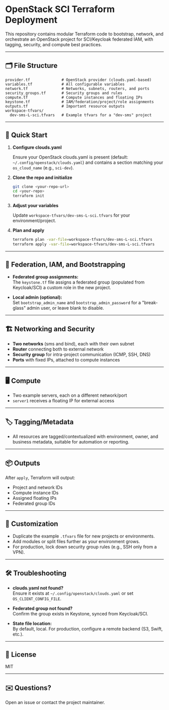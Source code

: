 # OpenStack SCI Terraform Deployment

This repository contains modular Terraform code to bootstrap, network, and orchestrate an OpenStack project for SCI/Keycloak federated IAM, with tagging, security, and compute best practices.

---

## 🗂️ File Structure

```
provider.tf              # OpenStack provider (clouds.yaml-based)
variables.tf             # All configurable variables
network.tf               # Networks, subnets, routers, and ports
security_groups.tf       # Security groups and rules
compute.tf               # Compute instances and floating IPs
keystone.tf              # IAM/federation/project/role assignments
outputs.tf               # Important resource outputs
workspace-tfvars/
  dev-sms-L-sci.tfvars   # Example tfvars for a "dev-sms" project
```

---

## 🚀 Quick Start

1. **Configure clouds.yaml**

   Ensure your OpenStack clouds.yaml is present (default: `~/.config/openstack/clouds.yaml`) and contains a section matching your `os_cloud_name` (e.g., `sci-dev`).

2. **Clone the repo and initialize**

   ```sh
   git clone <your-repo-url>
   cd <your-repo>
   terraform init
   ```

3. **Adjust your variables**

   Update `workspace-tfvars/dev-sms-L-sci.tfvars` for your environment/project.

4. **Plan and apply**

   ```sh
   terraform plan -var-file=workspace-tfvars/dev-sms-L-sci.tfvars
   terraform apply -var-file=workspace-tfvars/dev-sms-L-sci.tfvars
   ```

---

## 🔑 Federation, IAM, and Bootstrapping

- **Federated group assignments:**  
  The `keystone.tf` file assigns a federated group (populated from Keycloak/SCI) a custom role in the new project.

- **Local admin (optional):**  
  Set `bootstrap_admin_name` and `bootstrap_admin_password` for a "break-glass" admin user, or leave blank to disable.

---

## 🏗️ Networking and Security

- **Two networks** (sms and bind), each with their own subnet
- **Router** connecting both to external network
- **Security group** for intra-project communication (ICMP, SSH, DNS)
- **Ports** with fixed IPs, attached to compute instances

---

## 🖥️ Compute

- Two example servers, each on a different network/port
- `server1` receives a floating IP for external access

---

## 🏷️ Tagging/Metadata

- All resources are tagged/contextualized with environment, owner, and business metadata, suitable for automation or reporting.

---

## 📦 Outputs

After `apply`, Terraform will output:
- Project and network IDs
- Compute instance IDs
- Assigned floating IPs
- Federated group IDs

---

## 📝 Customization

- Duplicate the example `.tfvars` file for new projects or environments.
- Add modules or split files further as your environment grows.
- For production, lock down security group rules (e.g., SSH only from a VPN).

---

## 🛠️ Troubleshooting

- **clouds.yaml not found?**  
  Ensure it exists at `~/.config/openstack/clouds.yaml` or set `OS_CLIENT_CONFIG_FILE`.

- **Federated group not found?**  
  Confirm the group exists in Keystone, synced from Keycloak/SCI.

- **State file location:**  
  By default, local. For production, configure a remote backend (S3, Swift, etc.).

---

## 📄 License

MIT

---

## ✉️ Questions?

Open an issue or contact the project maintainer.

